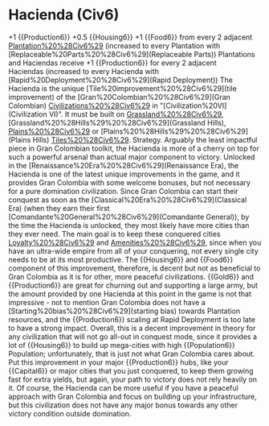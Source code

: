 # Hacienda (Civ6)

+1 {{Production6}} 
+0.5 {{Housing6}} 
+1 {{Food6}} from every 2 adjacent [Plantation%20%28Civ6%29](Plantations) (increased to every Plantation with [Replaceable%20Parts%20%28Civ6%29](Replaceable Parts)) 
Plantations and Haciendas receive +1 {{Production6}} for every 2 adjacent Haciendas (increased to every Hacienda with [Rapid%20Deployment%20%28Civ6%29](Rapid Deployment))
The Hacienda is the unique [Tile%20improvement%20%28Civ6%29](tile improvement) of the [Gran%20Colombian%20%28Civ6%29](Gran Colombian) [Civilizations%20%28Civ6%29](civilization) in "[Civilization%20VI](Civilization VI)". It must be built on [Grassland%20%28Civ6%29](Grassland), [Grassland%20%28Hills%29%20%28Civ6%29](Grassland Hills), [Plains%20%28Civ6%29](Plains) or [Plains%20%28Hills%29%20%28Civ6%29](Plains Hills) [Tiles%20%28Civ6%29](tiles).
Strategy.
Arguably the least impactful piece in Gran Colombian toolkit, the Hacienda is more of a cherry on top for such a powerful arsenal than actual major component to victory. Unlocked in the [Renaissance%20Era%20%28Civ6%29](Renaissance Era), the Hacienda is one of the latest unique improvements in the game, and it provides Gran Colombia with some welcome bonuses, but not necessary for a pure domination civilization. Since Gran Colombia can start their conquest as soon as the [Classical%20Era%20%28Civ6%29](Classical Era) (when they earn their first [Comandante%20General%20%28Civ6%29](Comandante General)), by the time the Hacienda is unlocked, they most likely have more cities than they ever need. The main goal is to keep these conquered cities [Loyalty%20%28Civ6%29](loyal) and [Amenities%20%28Civ6%29](happy), since when you have an ultra-wide empire from all of your conquering, not every single city needs to be at its most productive. The {{Housing6}} and {{Food6}} component of this improvement, therefore, is decent but not as beneficial to Gran Colombia as it is for other, more peaceful civilizations. {{Gold6}} and {{Production6}} are great for churning out and supporting a large army, but the amount provided by one Hacienda at this point in the game is not that impressive - not to mention Gran Colombia does not have a [Starting%20bias%20%28Civ6%29](starting bias) towards Plantation resources, and the {{Production6}} scaling at Rapid Deployment is too late to have a strong impact.
Overall, this is a decent improvement in theory for any civilization that will not go all-out in conquest mode, since it provides a lot of {{Housing6}} to build up mega-cities with high {{Population6}} Population; unfortunately, that is just not what Gran Colombia cares about. Put this improvement in your major {{Production6}} hubs, like your {{Capital6}} or major cities that you just conquered, to keep them growing fast for extra yields, but again, your path to victory does not rely heavily on it. Of course, the Hacienda can be more useful if you have a peaceful approach with Gran Colombia and focus on building up your infrastructure, but this civilization does not have any major bonus towards any other victory condition outside domination.